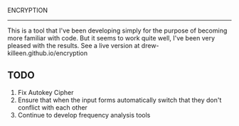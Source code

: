 ENCRYPTION
**********

This is a tool that I've been developing simply for the purpose of becoming more familiar with code. But it seems to work quite well, I've been very pleased with the results. See a live version at drew-killeen.github.io/encryption

TODO
----
1. Fix Autokey Cipher
2. Ensure that when the input forms automatically switch that they don't conflict with each other
3. Continue to develop frequency analysis tools